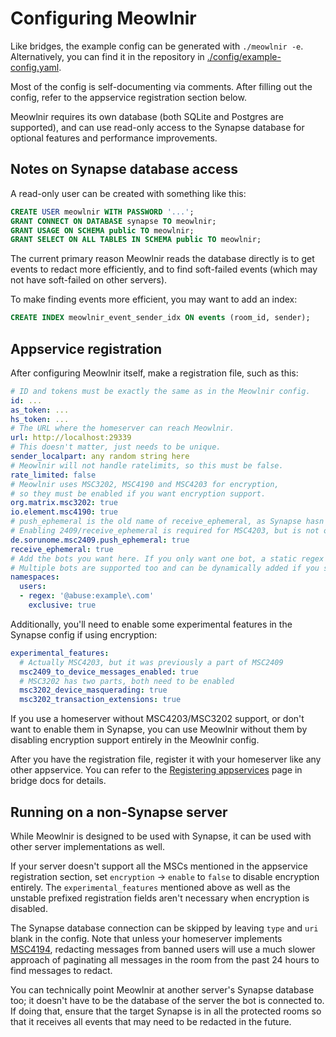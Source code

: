 # Configuring Meowlnir
Like bridges, the example config can be generated with `./meowlnir -e`.
Alternatively, you can find it in the repository in [./config/example-config.yaml].

[./config/example-config.yaml]: https://github.com/maunium/meowlnir/blob/main/config/example-config.yaml

Most of the config is self-documenting via comments. After filling out the config,
refer to the appservice registration section below.

Meowlnir requires its own database (both SQLite and Postgres are supported), and
can use read-only access to the Synapse database for optional features and
performance improvements.

## Notes on Synapse database access
A read-only user can be created with something like this:

```sql
CREATE USER meowlnir WITH PASSWORD '...';
GRANT CONNECT ON DATABASE synapse TO meowlnir;
GRANT USAGE ON SCHEMA public TO meowlnir;
GRANT SELECT ON ALL TABLES IN SCHEMA public TO meowlnir;
```

The current primary reason Meowlnir reads the database directly is to get
events to redact more efficiently, and to find soft-failed events (which
may not have soft-failed on other servers).

To make finding events more efficient, you may want to add an index:

```sql
CREATE INDEX meowlnir_event_sender_idx ON events (room_id, sender);
```

## Appservice registration
After configuring Meowlnir itself, make a registration file, such as this:

```yaml
# ID and tokens must be exactly the same as in the Meowlnir config.
id: ...
as_token: ...
hs_token: ...
# The URL where the homeserver can reach Meowlnir.
url: http://localhost:29339
# This doesn't matter, just needs to be unique.
sender_localpart: any random string here
# Meowlnir will not handle ratelimits, so this must be false.
rate_limited: false
# Meowlnir uses MSC3202, MSC4190 and MSC4203 for encryption,
# so they must be enabled if you want encryption support.
org.matrix.msc3202: true
io.element.msc4190: true
# push_ephemeral is the old name of receive_ephemeral, as Synapse hasn't stabilized MSC2409 support yet.
# Enabling 2409/receive_ephemeral is required for MSC4203, but is not otherwise used by Meowlnir.
de.sorunome.msc2409.push_ephemeral: true
receive_ephemeral: true
# Add the bots you want here. If you only want one bot, a static regex is enough.
# Multiple bots are supported too and can be dynamically added if you set a non-static regex (e.g. `@moderation_.+:example\.com`)
namespaces:
  users:
  - regex: '@abuse:example\.com'
    exclusive: true
```

Additionally, you'll need to enable some experimental features in the Synapse
config if using encryption:

```yaml
experimental_features:
  # Actually MSC4203, but it was previously a part of MSC2409
  msc2409_to_device_messages_enabled: true
  # MSC3202 has two parts, both need to be enabled
  msc3202_device_masquerading: true
  msc3202_transaction_extensions: true
```

If you use a homeserver without MSC4203/MSC3202 support, or don't want to enable
them in Synapse, you can use Meowlnir without them by disabling encryption
support entirely in the Meowlnir config.

After you have the registration file, register it with your homeserver like any
other appservice. You can refer to the [Registering appservices] page in bridge
docs for details.

[Registering appservices]: https://docs.mau.fi/bridges/general/registering-appservices.html

## Running on a non-Synapse server
While Meowlnir is designed to be used with Synapse, it can be used with other
server implementations as well.

If your server doesn't support all the MSCs mentioned in the appservice
registration section, set `encryption` -> `enable` to `false` to disable
encryption entirely. The `experimental_features` mentioned above as well as
the unstable prefixed registration fields aren't necessary when encryption
is disabled.

The Synapse database connection can be skipped by leaving `type` and `uri`
blank in the config. Note that unless your homeserver implements [MSC4194],
redacting messages from banned users will use a much slower approach of
paginating all messages in the room from the past 24 hours to find messages to
redact.

[MSC4194]: https://github.com/matrix-org/matrix-spec-proposals/pull/4194

You can technically point Meowlnir at another server's Synapse database too; it
doesn't have to be the database of the server the bot is connected to. If doing
that, ensure that the target Synapse is in all the protected rooms so that it
receives all events that may need to be redacted in the future.
